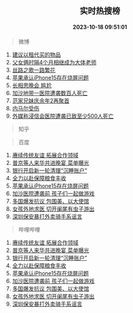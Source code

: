 <div align="center"><h2>实时热搜榜</h2><h4>2023-10-18 09:51:01</h4></div>

> 微博  

1. [建议以租代买的物品](https://s.weibo.com/weibo?q=%23%E5%BB%BA%E8%AE%AE%E4%BB%A5%E7%A7%9F%E4%BB%A3%E4%B9%B0%E7%9A%84%E7%89%A9%E5%93%81%23&t=31&band_rank=1&Refer=top)<br />
2. [父女俩时隔4个月相继成为大体老师](https://s.weibo.com/weibo?q=%23%E7%88%B6%E5%A5%B3%E4%BF%A9%E6%97%B6%E9%9A%944%E4%B8%AA%E6%9C%88%E7%9B%B8%E7%BB%A7%E6%88%90%E4%B8%BA%E5%A4%A7%E4%BD%93%E8%80%81%E5%B8%88%23&t=31&band_rank=2&Refer=top)<br />
3. [丝路之歌一路繁花](https://s.weibo.com/weibo?q=%23%E4%B8%9D%E8%B7%AF%E4%B9%8B%E6%AD%8C%E4%B8%80%E8%B7%AF%E7%B9%81%E8%8A%B1%23&t=31&band_rank=3&Refer=top)<br />
4. [苹果承认iPhone15存在烧屏问题](https://s.weibo.com/weibo?q=%23%E8%8B%B9%E6%9E%9C%E6%89%BF%E8%AE%A4iPhone15%E5%AD%98%E5%9C%A8%E7%83%A7%E5%B1%8F%E9%97%AE%E9%A2%98%23&t=31&band_rank=4&Refer=top)<br />
5. [长相思晚会 尴尬](https://s.weibo.com/weibo?q=%E9%95%BF%E7%9B%B8%E6%80%9D%E6%99%9A%E4%BC%9A%20%E5%B0%B4%E5%B0%AC&t=31&band_rank=5&Refer=top)<br />
6. [加沙地带一医院遭袭数百人死亡](https://s.weibo.com/weibo?q=%23%E5%8A%A0%E6%B2%99%E5%9C%B0%E5%B8%A6%E4%B8%80%E5%8C%BB%E9%99%A2%E9%81%AD%E8%A2%AD%E6%95%B0%E7%99%BE%E4%BA%BA%E6%AD%BB%E4%BA%A1%23&t=31&band_rank=6&Refer=top)<br />
7. [范家兄妹庆余年2再聚首](https://s.weibo.com/weibo?q=%23%E8%8C%83%E5%AE%B6%E5%85%84%E5%A6%B9%E5%BA%86%E4%BD%99%E5%B9%B42%E5%86%8D%E8%81%9A%E9%A6%96%23&t=31&band_rank=7&Refer=top)<br />
8. [内马尔受伤](https://s.weibo.com/weibo?q=%E5%86%85%E9%A9%AC%E5%B0%94%E5%8F%97%E4%BC%A4&t=31&band_rank=8&Refer=top)<br />
9. [外媒称浸信会医院遭袭已致至少500人死亡](https://s.weibo.com/weibo?q=%23%E5%A4%96%E5%AA%92%E7%A7%B0%E6%B5%B8%E4%BF%A1%E4%BC%9A%E5%8C%BB%E9%99%A2%E9%81%AD%E8%A2%AD%E5%B7%B2%E8%87%B4%E8%87%B3%E5%B0%91500%E4%BA%BA%E6%AD%BB%E4%BA%A1%23&t=31&band_rank=9&Refer=top)<br />

> 知乎  


> 百度  

1. [赓续传统友谊 拓展合作领域](https://www.baidu.com/s?wd=%E8%B5%93%E7%BB%AD%E4%BC%A0%E7%BB%9F%E5%8F%8B%E8%B0%8A+%E6%8B%93%E5%B1%95%E5%90%88%E4%BD%9C%E9%A2%86%E5%9F%9F&sa=fyb_news&rsv_dl=fyb_news)<br />
2. [普京等人来华共进晚宴 菜单曝光](https://www.baidu.com/s?wd=%E6%99%AE%E4%BA%AC%E7%AD%89%E4%BA%BA%E6%9D%A5%E5%8D%8E%E5%85%B1%E8%BF%9B%E6%99%9A%E5%AE%B4+%E8%8F%9C%E5%8D%95%E6%9B%9D%E5%85%89&sa=fyb_news&rsv_dl=fyb_news)<br />
3. [银行开启新一轮清理“沉睡账户”](https://www.baidu.com/s?wd=%E9%93%B6%E8%A1%8C%E5%BC%80%E5%90%AF%E6%96%B0%E4%B8%80%E8%BD%AE%E6%B8%85%E7%90%86%E2%80%9C%E6%B2%89%E7%9D%A1%E8%B4%A6%E6%88%B7%E2%80%9D&sa=fyb_news&rsv_dl=fyb_news)<br />
4. [全力以赴保障粮食丰收](https://www.baidu.com/s?wd=%E5%85%A8%E5%8A%9B%E4%BB%A5%E8%B5%B4%E4%BF%9D%E9%9A%9C%E7%B2%AE%E9%A3%9F%E4%B8%B0%E6%94%B6&sa=fyb_news&rsv_dl=fyb_news)<br />
5. [苹果承认iPhone15存在烧屏问题](https://www.baidu.com/s?wd=%E8%8B%B9%E6%9E%9C%E6%89%BF%E8%AE%A4iPhone15%E5%AD%98%E5%9C%A8%E7%83%A7%E5%B1%8F%E9%97%AE%E9%A2%98&sa=fyb_news&rsv_dl=fyb_news)<br />
6. [加沙医院遭袭前 孩子们一起做游戏](https://www.baidu.com/s?wd=%E5%8A%A0%E6%B2%99%E5%8C%BB%E9%99%A2%E9%81%AD%E8%A2%AD%E5%89%8D+%E5%AD%A9%E5%AD%90%E4%BB%AC%E4%B8%80%E8%B5%B7%E5%81%9A%E6%B8%B8%E6%88%8F&sa=fyb_news&rsv_dl=fyb_news)<br />
7. [多国爆发抗议 包围美、以大使馆](https://www.baidu.com/s?wd=%E5%A4%9A%E5%9B%BD%E7%88%86%E5%8F%91%E6%8A%97%E8%AE%AE+%E5%8C%85%E5%9B%B4%E7%BE%8E%E3%80%81%E4%BB%A5%E5%A4%A7%E4%BD%BF%E9%A6%86&sa=fyb_news&rsv_dl=fyb_news)<br />
8. [女孩外地求医 切开阑尾有虫子游出](https://www.baidu.com/s?wd=%E5%A5%B3%E5%AD%A9%E5%A4%96%E5%9C%B0%E6%B1%82%E5%8C%BB+%E5%88%87%E5%BC%80%E9%98%91%E5%B0%BE%E6%9C%89%E8%99%AB%E5%AD%90%E6%B8%B8%E5%87%BA&sa=fyb_news&rsv_dl=fyb_news)<br />
9. [深圳保安暴打外卖骑手系谣言](https://www.baidu.com/s?wd=%E6%B7%B1%E5%9C%B3%E4%BF%9D%E5%AE%89%E6%9A%B4%E6%89%93%E5%A4%96%E5%8D%96%E9%AA%91%E6%89%8B%E7%B3%BB%E8%B0%A3%E8%A8%80&sa=fyb_news&rsv_dl=fyb_news)<br />

> 哔哩哔哩  

1. [赓续传统友谊 拓展合作领域](https://www.baidu.com/s?wd=%E8%B5%93%E7%BB%AD%E4%BC%A0%E7%BB%9F%E5%8F%8B%E8%B0%8A+%E6%8B%93%E5%B1%95%E5%90%88%E4%BD%9C%E9%A2%86%E5%9F%9F&sa=fyb_news&rsv_dl=fyb_news)<br />
2. [普京等人来华共进晚宴 菜单曝光](https://www.baidu.com/s?wd=%E6%99%AE%E4%BA%AC%E7%AD%89%E4%BA%BA%E6%9D%A5%E5%8D%8E%E5%85%B1%E8%BF%9B%E6%99%9A%E5%AE%B4+%E8%8F%9C%E5%8D%95%E6%9B%9D%E5%85%89&sa=fyb_news&rsv_dl=fyb_news)<br />
3. [银行开启新一轮清理“沉睡账户”](https://www.baidu.com/s?wd=%E9%93%B6%E8%A1%8C%E5%BC%80%E5%90%AF%E6%96%B0%E4%B8%80%E8%BD%AE%E6%B8%85%E7%90%86%E2%80%9C%E6%B2%89%E7%9D%A1%E8%B4%A6%E6%88%B7%E2%80%9D&sa=fyb_news&rsv_dl=fyb_news)<br />
4. [全力以赴保障粮食丰收](https://www.baidu.com/s?wd=%E5%85%A8%E5%8A%9B%E4%BB%A5%E8%B5%B4%E4%BF%9D%E9%9A%9C%E7%B2%AE%E9%A3%9F%E4%B8%B0%E6%94%B6&sa=fyb_news&rsv_dl=fyb_news)<br />
5. [苹果承认iPhone15存在烧屏问题](https://www.baidu.com/s?wd=%E8%8B%B9%E6%9E%9C%E6%89%BF%E8%AE%A4iPhone15%E5%AD%98%E5%9C%A8%E7%83%A7%E5%B1%8F%E9%97%AE%E9%A2%98&sa=fyb_news&rsv_dl=fyb_news)<br />
6. [加沙医院遭袭前 孩子们一起做游戏](https://www.baidu.com/s?wd=%E5%8A%A0%E6%B2%99%E5%8C%BB%E9%99%A2%E9%81%AD%E8%A2%AD%E5%89%8D+%E5%AD%A9%E5%AD%90%E4%BB%AC%E4%B8%80%E8%B5%B7%E5%81%9A%E6%B8%B8%E6%88%8F&sa=fyb_news&rsv_dl=fyb_news)<br />
7. [多国爆发抗议 包围美、以大使馆](https://www.baidu.com/s?wd=%E5%A4%9A%E5%9B%BD%E7%88%86%E5%8F%91%E6%8A%97%E8%AE%AE+%E5%8C%85%E5%9B%B4%E7%BE%8E%E3%80%81%E4%BB%A5%E5%A4%A7%E4%BD%BF%E9%A6%86&sa=fyb_news&rsv_dl=fyb_news)<br />
8. [女孩外地求医 切开阑尾有虫子游出](https://www.baidu.com/s?wd=%E5%A5%B3%E5%AD%A9%E5%A4%96%E5%9C%B0%E6%B1%82%E5%8C%BB+%E5%88%87%E5%BC%80%E9%98%91%E5%B0%BE%E6%9C%89%E8%99%AB%E5%AD%90%E6%B8%B8%E5%87%BA&sa=fyb_news&rsv_dl=fyb_news)<br />
9. [深圳保安暴打外卖骑手系谣言](https://www.baidu.com/s?wd=%E6%B7%B1%E5%9C%B3%E4%BF%9D%E5%AE%89%E6%9A%B4%E6%89%93%E5%A4%96%E5%8D%96%E9%AA%91%E6%89%8B%E7%B3%BB%E8%B0%A3%E8%A8%80&sa=fyb_news&rsv_dl=fyb_news)<br />
